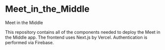 # Meet_in_the_Middle
Meet in the Middle

This repository contains all of the components needed to deploy the Meet in the Middle app. The frontend uses Next.js by Vercel. Authentication is performed via Firebase.